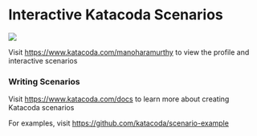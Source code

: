 # Interactive Katacoda Scenarios

[![](http://shields.katacoda.com/katacoda/manoharamurthy/count.svg)](https://www.katacoda.com/manoharamurthy "Get your profile on Katacoda.com")

Visit https://www.katacoda.com/manoharamurthy to view the profile and interactive scenarios

### Writing Scenarios
Visit https://www.katacoda.com/docs to learn more about creating Katacoda scenarios

For examples, visit https://github.com/katacoda/scenario-example
